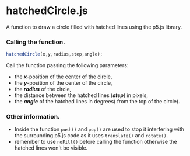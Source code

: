 # hatchedCircle.js
A function to draw a circle filled with hatched lines using the p5.js library.

### Calling the function.
```javascript
hatchedCircle(x,y,radius,step,angle);
```
Call the function passing the following parameters:
* the _**x**_-position of the center of the circle,
* the _**y**_-position of the center of the circle,
* the _**radius**_ of the circle,
* the distance between the hatched lines (_**step**_) in pixels,
* the _**angle**_ of the hatched lines in degrees( from the top of the circle).

### Other information.
* Inside the function `push()` and `pop()` are used to stop it interfering with the surrounding p5.js code as it uses `translate()` and `rotate()`.
* remember to use `noFill()` before calling the function otherwise the hatched lines won't be visible.

